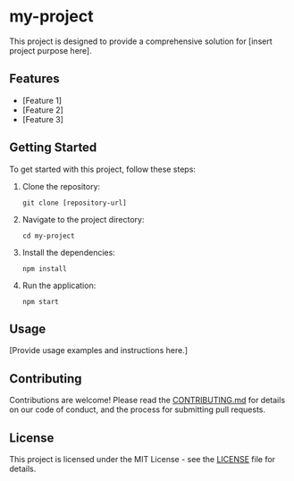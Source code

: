 # my-project

This project is designed to provide a comprehensive solution for [insert project purpose here]. 

## Features

- [Feature 1]
- [Feature 2]
- [Feature 3]

## Getting Started

To get started with this project, follow these steps:

1. Clone the repository:
   ```
   git clone [repository-url]
   ```

2. Navigate to the project directory:
   ```
   cd my-project
   ```

3. Install the dependencies:
   ```
   npm install
   ```

4. Run the application:
   ```
   npm start
   ```

## Usage

[Provide usage examples and instructions here.]

## Contributing

Contributions are welcome! Please read the [CONTRIBUTING.md](docs/CONTRIBUTING.md) for details on our code of conduct, and the process for submitting pull requests.

## License

This project is licensed under the MIT License - see the [LICENSE](LICENSE) file for details.